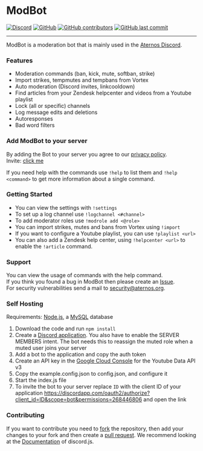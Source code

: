 # ModBot
[![Discord](https://img.shields.io/discord/107936397578489856?style=plastic)](https://chat.aternos.org/)
[![GitHub](https://img.shields.io/github/license/aternosorg/modbot?style=plastic)](https://github.com/aternosorg/modbot/blob/master/LICENSE)
[![GitHub contributors](https://img.shields.io/github/contributors/aternosorg/modbot?style=plastic)](https://github.com/aternosorg/modbot/graphs/contributors)
[![GitHub last commit](https://img.shields.io/github/last-commit/aternosorg/modbot?style=plastic)](https://github.com/aternosorg/modbot/commits/)

---
ModBot is a moderation bot that is mainly used in the [Aternos Discord](https://chat.aternos.org).

### Features
- Moderation commands (ban, kick, mute, softban, strike)
- Import strikes, tempmutes and tempbans from Vortex 
- Auto moderation (Discord invites, linkcooldown)
- Find articles from your Zendesk helpcenter and videos from a Youtube playlist
- Lock (all or specific) channels
- Log message edits and deletions
- Autoresponses
- Bad word filters

### Add ModBot to your server
By adding the Bot to your server you agree to our [privacy policy](https://aternos.gmbh/en/modbot/privacy). <br>
Invite: [click me](https://discordapp.com/oauth2/authorize?client_id=790967448111153153&scope=bot&permissions=268446806)

If you need help with the commands use `!help` to list them and `!help <command>` to get more information about a single command.

### Getting Started
- You can view the settings with `!settings`
- To set up a log channel use `!logchannel <#channel>`
- To add moderator roles use `!modrole add <@role>`
- You can import strikes, mutes and bans from Vortex using `!import`
- If you want to configure a Youtube playlist, you can use `!playlist <url>`
- You can also add a Zendesk help center, using `!helpcenter <url>` to enable the `!article` command.

### Support
You can view the usage of commands with the help command.<br>
If you think you found a bug in ModBot then please create an [Issue](https://github.com/aternosorg/modbot/issues). <br>
For security vulnerabilities send a mail to [security@aternos.org](mailto://security@aternos.org).

### Self Hosting
Requirements: [Node.js](https://nodejs.org/en/download/), a [MySQL](https://dev.mysql.com/downloads/mysql/) database
1. Download the code and run `npm install`
2. Create a [Discord application](https://discordapp.com/developers/applications/).
   You also have to enable the SERVER MEMBERS intent.
   The bot needs this to reassign the muted role when a muted user joins your server
3. Add a bot to the application and copy the auth token
4. Create an API key in the [Google Cloud Console](https://console.cloud.google.com/) for the Youtube Data API v3
5. Copy the example.config.json to config.json, and configure it
6. Start the index.js file
7. To invite the bot to your server replace `ID` with the client ID of your application https://discordapp.com/oauth2/authorize?client_id=ID&scope=bot&permissions=268446806 and open the link

### Contributing
If you want to contribute you need to [fork](https://docs.github.com/en/github/getting-started-with-github/fork-a-repo) the repository, then add your changes to your fork and then create a [pull request](https://github.com/aternosorg/modbot/compare). 
We recommend looking at the [Documentation](https://discord.js.org/#/docs/) of discord.js.
